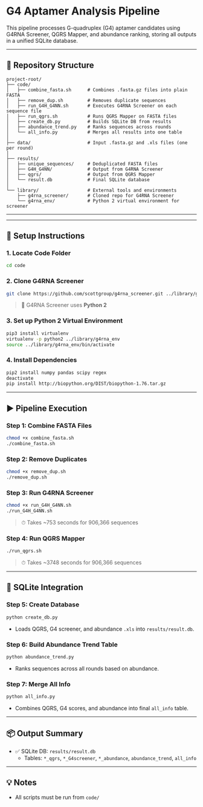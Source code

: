 # G4 Aptamer Analysis Pipeline

This pipeline processes G-quadruplex (G4) aptamer candidates using G4RNA Screener, QGRS Mapper, and abundance ranking, storing all outputs in a unified SQLite database.

---

## 📁 Repository Structure

```
project-root/
├── code/
│   ├── combine_fasta.sh      # Combines .fasta.gz files into plain FASTA
│   ├── remove_dup.sh         # Removes duplicate sequences
│   ├── run_G4H_G4NN.sh       # Executes G4RNA Screener on each sequence file
│   ├── run_qgrs.sh           # Runs QGRS Mapper on FASTA files
│   ├── create_db.py          # Builds SQLite DB from results
│   ├── abundance_trend.py    # Ranks sequences across rounds
│   └── all_info.py           # Merges all results into one table
│
├── data/                     # Input .fasta.gz and .xls files (one per round)
│
├── results/
│   ├── unique_sequences/     # Deduplicated FASTA files
│   ├── G4H_G4NN/             # Output from G4RNA Screener
│   ├── qgrs/                 # Output from QGRS Mapper
│   └── result.db             # Final SQLite database
│
└── library/                  # External tools and environments
    ├── g4rna_screener/       # Cloned repo for G4RNA Screener
    └── g4rna_env/            # Python 2 virtual environment for screener
```

---

---

## 🧰 Setup Instructions

### 1. Locate Code Folder

```bash
cd code
```

### 2. Clone G4RNA Screener

```bash
git clone https://github.com/scottgroup/g4rna_screener.git ../library/g4rna_screener
```

> 💬 G4RNA Screener uses **Python 2**

### 3. Set up Python 2 Virtual Environment

```bash
pip3 install virtualenv
virtualenv -p python2 ../library/g4rna_env
source ../library/g4rna_env/bin/activate
```

### 4. Install Dependencies

```bash
pip2 install numpy pandas scipy regex
deactivate
pip install http://biopython.org/DIST/biopython-1.76.tar.gz
```

---

## ▶️ Pipeline Execution

### Step 1: Combine FASTA Files

```bash
chmod +x combine_fasta.sh
./combine_fasta.sh
```

### Step 2: Remove Duplicates

```bash
chmod +x remove_dup.sh
./remove_dup.sh
```

### Step 3: Run G4RNA Screener

```bash
chmod +x run_G4H_G4NN.sh
./run_G4H_G4NN.sh
```

> ⏱ Takes ~753 seconds for 906,366 sequences

### Step 4: Run QGRS Mapper

```bash
./run_qgrs.sh
```

> ⏱ Takes ~3748 seconds for 906,366 sequences

---

## 🧪 SQLite Integration

### Step 5: Create Database

```bash
python create_db.py
```

- Loads QGRS, G4 screener, and abundance `.xls` into `results/result.db`.

### Step 6: Build Abundance Trend Table

```bash
python abundance_trend.py
```

- Ranks sequences across all rounds based on abundance.

### Step 7: Merge All Info

```bash
python all_info.py
```

- Combines QGRS, G4 scores, and abundance into final `all_info` table.

---

## 📦 Output Summary

- ✅ SQLite DB: `results/result.db`
  - Tables: `*_qgrs`, `*_G4screener`, `*_abundance`, `abundance_trend`, `all_info`

---

## 💡 Notes

- All scripts must be run from `code/`
